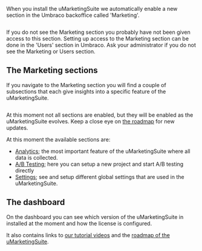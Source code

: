 When you install the uMarketingSuite we automatically enable a new section in the Umbraco backoffice called 'Marketing'.

![]()

If you do not see the Marketing section you probably have not been given access to this section. Setting up access to the Marketing section can be done in the 'Users' section in Umbraco. Ask your administrator if you do not see the Marketing or Users section.

## The Marketing sections

If you navigate to the Marketing section you will find a couple of subsections that each give insights into a specific feature of the uMarketingSuite.

![]()

At this moment not all sections are enabled, but they will be enabled as the uMarketingSuite evolves. Keep a close eye on [the roadmap](https://www.umarketingsuite.com/roadmap/) for new updates.

At this moment the available sections are:

- [Analytics](/analytics/); the most important feature of the uMarketingSuite where all data is collected.
- [A/B Testing](/a-b-testing/); here you can setup a new project and start A/B testing directly
- [Settings](/installing-umarketingsuite/settings-section/); see and setup different global settings that are used in the uMarketingSuite.

## The dashboard

On the dashboard you can see which version of the uMarketingSuite in installed at the moment and how the license is configured. 

It also contains links to [our tutorial videos](https://www.youtube.com/channel/UCJWoJ-rKhx8uIs_zmMS84yA/videos) and the [roadmap of the uMarketingSuite](https://www.umarketingsuite.com/roadmap).

![]()